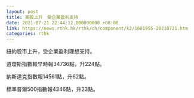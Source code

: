 ```yaml
---
layout: post
title: 美股上升　受企業盈利支持
date: 2021-07-21 22:44:12.000000000 +08:00
link: https://news.rthk.hk/rthk/ch/component/k2/1601955-20210721.htm
categories: rthk
---
```


紐約股市上升，受企業盈利理想支持。

道瓊斯指數較早時報34736點，升224點。

納斯達克指數報14561點，升62點。

標準普爾500指數報4346點，升23點。
